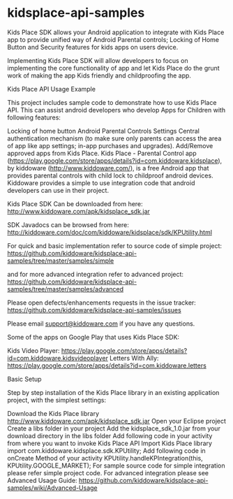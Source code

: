 # kidsplace-api-samples
Kids Place SDK allows your Android application to integrate with Kids Place app to provide unified way of Android Parental controls; Locking of Home Button and Security features for kids apps on users device.

Implementing Kids Place SDK will allow developers to focus on implementing the core functionality of app and let Kids Place do the grunt work of making the app Kids friendly and childproofing the app.

Kids Place API Usage Example

This project includes sample code to demonstrate how to use Kids Place API. This can assist android developers who develop Apps for Children with following features:

Locking of home button
Android Parental Controls Settings
Central authentication mechanism (to make sure only parents can access the area of app like app settings; in-app purchases and upgrades).
Add/Remove approved apps from Kids Place.
Kids Place - Parental Control app (https://play.google.com/store/apps/details?id=com.kiddoware.kidsplace), by kiddoware (http://www.kiddoware.com/), is a free Android app that provides parental controls with child lock to childproof android devices. Kiddoware provides a simple to use integration code that android developers can use in their project.

Kids Place SDK Can be downloaded from here:  http://www.kiddoware.com/apk/kidsplace_sdk.jar

SDK Javadocs can be browsed from here: http://kiddoware.com/doc/com/kiddoware/kidsplace/sdk/KPUtility.html

For quick and basic implementation refer to source code of simple project: https://github.com/kiddoware/kidsplace-api-samples/tree/master/samples/simple

and for more advanced integration refer to advanced project: https://github.com/kiddoware/kidsplace-api-samples/tree/master/samples/advanced

Please open defects/enhancements requests in the issue tracker: https://github.com/kiddoware/kidsplace-api-samples/issues

Please email support@kiddoware.com if you have any questions. 

Some of the apps on Google Play that uses Kids Place SDK:

Kids Video Player: https://play.google.com/store/apps/details?id=com.kiddoware.kidsvideoplayer
Letters With Ally: https://play.google.com/store/apps/details?id=com.kiddoware.letters

Basic Setup

Step by step installation of the Kids Place library in an existing application project, with the simplest settings:

Download the Kids Place library http://www.kiddoware.com/apk/kidsplace_sdk.jar
Open your Eclipse project
Create a libs folder in your project
Add the kidsplace_sdk_1.0.jar from your download directory in the libs folder
Add following code in your activity from where you want to invoke Kids Place API
Import Kids Place library
import com.kiddoware.kidsplace.sdk.KPUtility;
Add following code in onCreate Method of your activity
KPUtility.handleKPIntegration(this, KPUtility.GOOGLE_MARKET);
For sample source code for simple integration please refer simple project code.
For advanced integration please see Advanced Usage Guide: https://github.com/kiddoware/kidsplace-api-samples/wiki/Advanced-Usage
